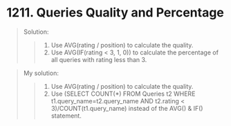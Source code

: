 # 1211. Queries Quality and Percentage
> Solution: 
>> 1. Use AVG(rating / position) to calculate the quality.  
>> 2. Use AVG(IF(rating < 3, 1, 0)) to calculate the percentage of all queries with rating less than 3.

> My solution:
>> 1. Use AVG(rating / position) to calculate the quality.  
>> 2. Use (SELECT COUNT(*) FROM Queries t2 WHERE t1.query_name=t2.query_name AND t2.rating < 3)/COUNT(t1.query_name) instead of the AVG() & IF() statement.